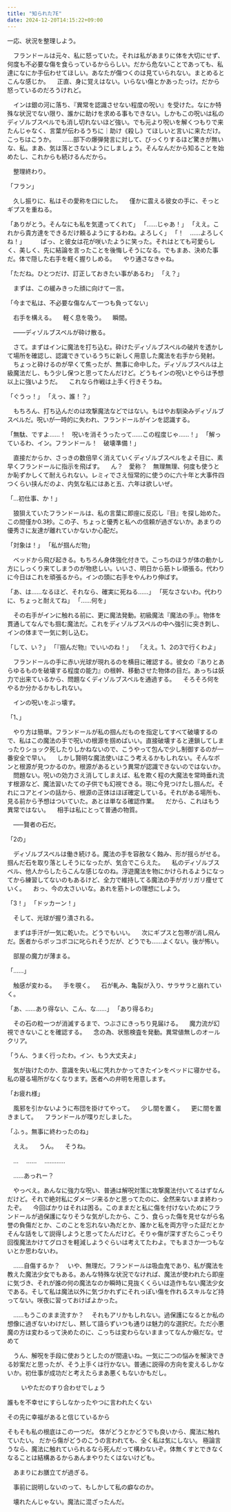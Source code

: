 ```yaml
---
title: "知られた7E"
date: 2024-12-20T14:15:22+09:00
---
```

一応、状況を整理しよう。

　フランドールは元々、私に怒っていた。それは私があまりに体を大切にせず、何度も不必要な傷を食らっているかららしい。だから危ないことであっても、私達になにか手伝わせてほしい。あなたが傷つくのは見ていられない。まとめるとこんな感じか。
　正直、身に覚えはない。いらない傷とかあったっけ。だから怒っているのだろうけれど。

　インは銀の河に落ち、『異常を認識させない程度の呪い』を受けた。なにか特殊な状況でない限り、誰かに助けを求める事もできない。しかもこの呪いは私のディゾルブスペルでも消し切れないほど強い。でも元より呪いを解くつもりで来たんじゃなく、言葉が伝わるうちに｜助け《殺し》てほしいと言いに来ただけ。こっちはこうか。
　……部下の爆弾発言に対して、びっくりするほど驚きが無いな、私。まあ、気は落とさないようにしましょう。そんなんだから知ることを始めたし、これからも続けるんだから。

　整理終わり。
　








「フラン」

　久し振りに、私はその愛称を口にした。
　僅かに震える彼女の手に、そっとギプスを重ねる。

「ありがとう。そんなにも私を気遣ってくれて」
「……じゃあ！」
「ええ。これから貴方達をできるだけ頼るようにするわね。よろしく」
「！　……よろしくね！」
　
　ぱっ、と彼女は花が咲いたように笑った。それはとても可愛らしく、美しく、先に結論を言ったことを後悔しそうになる。でもまあ、決めた事だ。体で隠した右手を軽く握りしめる。
　やり通さなきゃね。

「ただね。ひとつだけ、訂正しておきたい事があるわ」
「え？」

　まずは、この緩みきった顔に向けて一言。

「今まで私は、不必要な傷なんて一つも負ってない」

　右手を構える。
　軽く息を吸う。
　瞬間。



　――ディゾルブスペルが砕け散る。



　さて。まずはインに魔法を打ち込む。砕けたディゾルブスペルの破片を透かして場所を確認し、認識できているうちに新しく用意した魔法を右手から発射。
　ちょっと砕けるのが早くて焦ったが、無事に命中した。ディゾルブスペルは上級魔法だし、もう少し保つと思ってたんだけど。どうもインの呪いとやらは予想以上に強いようだ。
　これなら作戦は上手く行きそうね。

「ぐうっ！」
「えっ、誰！？」

　もちろん、打ち込んだのは攻撃魔法などではない。もはやお馴染みディゾルブスペルだ。呪いが一時的に失われ、フランドールがインを認識する。

「無駄、ですよ……！　呪いを消そうったって……この程度じゃ……！」
「解っているわ、イン。フランドール！　破壊準備！」

　直接だからか、さっきの数倍早く消えていくディゾルブスペルをよそ目に、素早くフランドールに指示を飛ばす。
　ん？　愛称？　無理無理、何度も使うとか恥ずかしくて耐えられない。レミィでさえ恒常的に使うのに六十年と大事件四つくらい挟んだのよ、内気な私にはあと五、六年は欲しいぜ。

「…初仕事、か！」

　狼狽えていたフランドールは、私の言葉に即座に反応し『目』を探し始めた。この間僅か0.3秒。この子、ちょっと優秀と私への信頼が過ぎないか。あまりの優秀さに友達が離れていかないか心配だ。

「対象は！」
「私が掴んだ物」

　ベッドから飛び起きる。もちろん身体強化付きで。こっちのほうが体の動かし方にしっくり来てしまうのが物悲しい。いいさ、明日から筋トレ頑張る。代わりに今日はこれを頑張るから。インの頭に右手をやんわり伸ばす。

「あ、は……なるほど、それなら、確実に死ねる……」
「死なさないわ。代わりに、ちょっと耐えてね」
「……何を」

　その右手がインに触れる前に、更に魔法発動。初級魔法『魔法の手』。物体を貫通してなんでも掴む魔法だ。これをディゾルブスペルの中へ強引に突き刺し、インの体まで一気に刺し込む。

「して、い？」
「『掴んだ物』でいいのね！」　
「ええ。1、2の3で行くわよ」

　フランドールの手に赤い光球が現れるのを横目に確認する。彼女の『ありとあらゆるものを破壊する程度の能力』の根幹、移動させた物体の目だ。あっちは妖力で出来ているから、問題なくディゾルブスペルを通過する。
　そろそろ何をやるか分かるかもしれない。

　インの呪いをぶっ壊す。

「1、」

　やり方は簡単。フランドールが私の掴んだものを指定してすべて破壊するので、私はこの魔法の手で呪いの根源を掴めばいい。直接破壊すると連鎖してしまったりショック死したりしかねないので、こうやって包んで少し制御するのが一番安全で早い。
　しかし賢明な魔法使いはこう考えるかもしれない。そんなポンと根源が見つかるのか。根源があるという異常が認識できないのではないか。
　問題ない。呪いの効力さえ消してしまえば、私を欺く程の大魔法を常時垂れ流す根源など、魔法習いたての子供でも幻視できる。現に今見つけたし掴んだ。それにコアとインの話から、根源の正体はほぼ確定している。それがある場所も、見る前から予想はついていた。あとは単なる確認作業。
　だから、これはもう異常ではない。
　相手は私にとって普通の物質。

　―─賢者の石だ。

「2の」

　ディゾルブスペルは働き続ける。魔法の手を容赦なく蝕み、形が揺らがせる。掴んだ石を取り落としそうになったが、気合でこらえた。
　私のディゾルブスペル、他人からしたらこんな感じなのね。浮遊魔法を物にかけられるようになってから練習してないのもあるけど、全力で維持してる魔法の手がガリガリ痩せていく。
　おっ、今の太さいいな。あれを筋トレの理想にしよう。

「3！」
「ドッカーン！」

　そして、光球が握り潰される。


　まずは手汗が一気に乾いた。どうでもいい。
　次にギプスと包帯が消し飛んだ。医者からボッコボコに叱られそうだが、どうでも……よくない。後が怖い。

　部屋の魔力が薄まる。

「……」

　触感が変わる。
　手を覗く。
　石が軋み、亀裂が入り、サラサラと崩れていく。

「あ、……あり得ない、こん、な……」
「あり得るわ」

　その石の粒一つが消滅するまで、つぶさにきっちり見届ける。
　魔力流が幻視できないことを確認する。
　念の為、状態検査を発動。異常値無しのオールクリア。

「うん、うまく行ったわ。イン、もう大丈夫よ」

　気が抜けたのか、意識を失い私に凭れかかってきたインをベッドに寝かせる。私の寝る場所がなくなります。医者への弁明を用意します。

「お疲れ様」

　風邪を引かないように布団を掛けてやって。
　少し間を置く。
　更に間を置きまして。
　フランドールが喋りだしました。

「ふぅ。無事に終わったのね」

　ええ。
　うん。
　そうね。

　…
　……
　…………












　……あっれー？

　やっべえ。あんなに強力な呪い、普通は解呪対策に攻撃魔法付いてるはずなんだけど。それで絶対私にダメージ来るかと思ってたのに、全然来ないまま終わったぞ。
　今回ばかりはそれは困る。このままだと私に傷を付けないためにフランドールが過保護になりそうな気がしたから、こう、食らった傷を見せながら名誉の負傷だとか、このことを忘れない為だとか、誰かと私を両方守った証だとかそんな話をして説得しようと思ってたんだけど。そりゃ傷が深すぎたらこっそり回復魔法かけてグロさを軽減しようぐらいは考えてたわよ。でもまさか一つもないとか思わないわ。

　……自傷するか？
　いや、無理だ。フランドールは吸血鬼であり、私が魔法を教えた魔法少女でもある。あんな特殊な状況でなければ、魔法が使われたら即座に気づき、それが誰の何の魔法なのか瞬時に見抜くくらいは造作もない魔法少女である。そして私は魔法以外に気づかれずにそれっぽい傷を作れるスキルなど持ってない。咲夜に習っておけばよかった。

　……もうこのまま流すか？
　それもアリかもしれない。過保護になるとか私の想像に過ぎないわけだし、黙して語らずいつも通りは魅力的な選択だ。ただ小悪魔の方は変わるって決めたのに、こっちは変わらないままってなんか癪だな。せめて

　うん、解呪を手段に使おうとしたのが間違いね。一気に二つの悩みを解決できる妙案だと思ったが、そう上手くは行かない。普通に説得の方向を変えるしかないか。初仕事が成功だと考えたらまあ悪くもないかもだし。
　




　
　いやただのすり合わせでしょう


誰もを不幸せにすらしなかったやつに言われたくない

その先に幸福があると信じているから


そもそも私の根底はこの一つだ。
体がどうとかどうでも良いから、魔法に触れていたい。
だから傷がどうのこうの言われても、全く私は気にしない。
極論言うなら、魔法に触れていられるなら死んだって構わないぞ。体無くすとできなくなることは結構あるからあんまやりたくはないけども。



　あまりにお膳立てが過ぎる。

　事前に説明しないのって、もしかして私の癖なのか。

　壊れたんじゃない。魔法に混ざったんだ。

